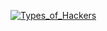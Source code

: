 [![Types_of_Hackers](https://i9.ytimg.com/vi/XpCl517k5x0/mq1.jpg?sqp=COyZnYoG&rs=AOn4CLDjRIeaZvGVU-pYlr_cwWy0xmUjeQ)](https://youtu.be/XpCl517k5x0 "Types_of_Hackers")
